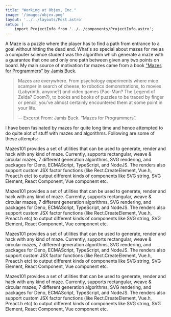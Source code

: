 ```yaml
---
title: "Working at Objex, Inc."
image: '/images/objex.png'
layout: '../../layouts/Post.astro'
setup: |
    import ProjectInfo from '../../components/ProjectInfo.astro';
---
```


A Maze is a puzzle where the player has to find a path from entrance to a goal without hitting the dead end.
What's so special about mazes for me as a computer science student was the algorithm which generate a
maze with a guarantee that one and only one path between given any two points on board.
My main source of motivation for mazes came from a book ["Mazes for Programmers" by Jamis Buck](https://pragprog.com/titles/jbmaze/mazes-for-programmers/).

> Mazes are everywhere. From psychology experiments where mice scamper in search of cheese, to robotics demonstrations, to movies (Labyrinth, anyone?) and video games (Pac-Man? The Legend of Zelda? Doom?), to books and books of puzzles to be traced by finger or pencil, you’ve almost certainly encountered them at some point in your life.
> 
> -- Excerpt From: Jamis Buck. “Mazes for Programmers”.

I have been fasinated by mazes for quite long time and hence attempted to do quite alot of stuff with mazes
and algorithms. Following are some of these attempts:

<ProjectInfo
  title="Rabbito Website"
  siteUrl="https://nmanumr.github.io/maze"
  stack="React,TailwindCSS"
/>

Mazes101 provides a set of utilities that can be used to generate, render and hack with any kind of maze. Currently, supports rectangular, weave & circular mazes, 7 different generation algorithms, SVG rendering, and packages for Deno, ECMAScript, TypeScript, and NodeJS. The renders also support custom JSX factor functions (like Rect.CreateElement, Vue.h, Preact.h etc) to output different kinds of components like SVG string, SVG Element, React Component, Vue component etc.

<ProjectInfo
  title="Rabbito Server"
  stack="node,gcp"
/>

Mazes101 provides a set of utilities that can be used to generate, render and hack with any kind of maze. Currently, supports rectangular, weave & circular mazes, 7 different generation algorithms, SVG rendering, and packages for Deno, ECMAScript, TypeScript, and NodeJS. The renders also support custom JSX factor functions (like Rect.CreateElement, Vue.h, Preact.h etc) to output different kinds of components like SVG string, SVG Element, React Component, Vue component etc.

<ProjectInfo
  title="Rabbito Blog"
  stack="TailwindCSS"
/>

Mazes101 provides a set of utilities that can be used to generate, render and hack with any kind of maze. Currently, supports rectangular, weave & circular mazes, 7 different generation algorithms, SVG rendering, and packages for Deno, ECMAScript, TypeScript, and NodeJS. The renders also support custom JSX factor functions (like Rect.CreateElement, Vue.h, Preact.h etc) to output different kinds of components like SVG string, SVG Element, React Component, Vue component etc.

<ProjectInfo
  title="Rabbito Editor"
  codeUrl="https://github.com/objex/editor"
  stack="Typescript,Python,Web Assembly,Electron"
/>

Mazes101 provides a set of utilities that can be used to generate, render and hack with any kind of maze. Currently, supports rectangular, weave & circular mazes, 7 different generation algorithms, SVG rendering, and packages for Deno, ECMAScript, TypeScript, and NodeJS. The renders also support custom JSX factor functions (like Rect.CreateElement, Vue.h, Preact.h etc) to output different kinds of components like SVG string, SVG Element, React Component, Vue component etc.
